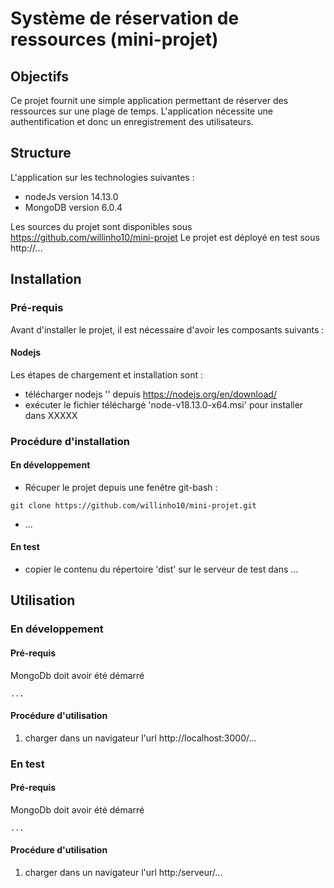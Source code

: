 # Système de réservation de ressources (mini-projet)

## Objectifs
Ce projet fournit une simple application permettant de réserver des ressources sur une plage de temps.
L'application nécessite une authentification et donc un enregistrement des utilisateurs.

## Structure
L'application sur les technologies suivantes :
- nodeJs version 14.13.0
- MongoDB version 6.0.4

Les sources du projet sont disponibles sous https://github.com/willinho10/mini-projet
Le projet est déployé en test sous http://...


## Installation

### Pré-requis
Avant d'installer le projet, il est nécessaire d'avoir les composants suivants :

#### Nodejs
Les étapes de chargement et installation sont :
- télécharger nodejs '' depuis https://nodejs.org/en/download/
- exécuter le fichier téléchargé 'node-v18.13.0-x64.msi' pour installer dans XXXXX

### Procédure d'installation

#### En développement

- Récuper le projet depuis une fenêtre git-bash :


```
git clone https://github.com/willinho10/mini-projet.git
```
- ...


#### En test

- copier le contenu du répertoire 'dist' sur le serveur de test dans ...

## Utilisation

### En développement

#### Pré-requis

MongoDb doit avoir été démarré

```
...
```
#### Procédure d'utilisation

1. charger dans un navigateur l'url http://localhost:3000/...

### En test

#### Pré-requis

MongoDb doit avoir été démarré

```
...
```
#### Procédure d'utilisation

1. charger dans un navigateur l'url http:/serveur/...
